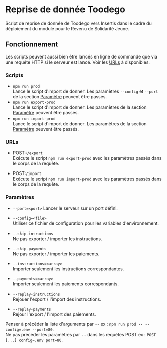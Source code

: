 # Reprise de donnée Toodego
Script de reprise de donnée de Toodego vers Insertis dans le cadre du déploiement
du module pour le Revenu de Solidarité Jeune.
## Fonctionnement
Les scripts peuvent aussi bien être lancés en ligne de commande que via une requête
HTTP si le serveur est lancé. Voir les [URLs](#urls) à disponibles.


### Scripts
- `npm run prod`  
Lance le script d'import de donner. Les paramètres `--config` et `--port` de la
section [Paramètre](#parametres) peuvent être passés.
- `npm run export-prod`  
Lance le script d'import de donner. Les paramètres de la section
[Paramètre](#parametres) peuvent être passés.
- `npm run import-prod`  
Lance le script d'import de donner. Les paramètres de la section
[Paramètre](#parametres) peuvent être passés.


### URLs
- POST::`/export`  
Exécute le script `npm run export-prod` avec les paramètres passés dans le corps
de la requête.

- POST:`/import`  
Exécute le script `npm run import-prod` avec les paramètres passés dans le corps
de la requête.  


### <a name="parametres"></a>Paramètres
- `--port=<port>`
Lancer le serveur sur un port défini.

- `--config=<file>`  
Utiliser ce fichier de configuration pour les variables d'environnement.

- `--skip-intructions`  
Ne pas exporter / importer les instructions.

- `--skip-payments`  
Ne pas exporter / importer les paiements.

- `--instructions=<array>`  
Importer seulement les instructions correspondantes.

- `--payments=<array>`  
Importer seulement les paiements correspondants.

- `--replay-instructions`  
Rejouer l'export / l'import des instructions.

- `--replay-payments`  
Rejour l'export / l'import des paiements.  

Penser à précéder la liste d'arguments par `--`
ex : `npm run prod -- --config=.env --port=80`.  
Ne pas précéder les paramètres par `--` dans les requêtes POST
ex : `POST [...] config=.env port=80`.
